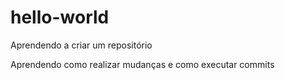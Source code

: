 # hello-world

Aprendendo a criar um repositório

Aprendendo como realizar mudanças e como executar commits
